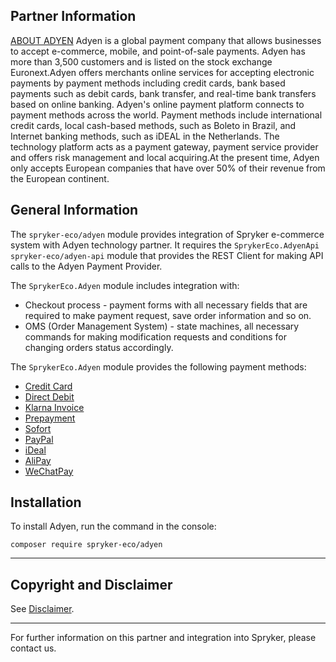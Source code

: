 ## Partner Information

[ABOUT ADYEN](https://www.adyen.com/) 
 Adyen is a global payment company that allows businesses to accept e-commerce, mobile, and point-of-sale payments. Adyen has more than 3,500 customers and is listed on the stock exchange Euronext.Adyen offers merchants online services for accepting electronic payments by payment methods including credit cards, bank based payments such as debit cards, bank transfer, and real-time bank transfers based on online banking. Adyen's online payment platform connects to payment methods across the world. Payment methods include international credit cards, local cash-based methods, such as Boleto in Brazil, and Internet banking methods, such as iDEAL in the Netherlands. The technology platform acts as a payment gateway, payment service provider and offers risk management and local acquiring.At the present time, Adyen only accepts European companies that have over 50% of their revenue from the European continent.

## General Information

The `spryker-eco/adyen` module provides integration of Spryker e-commerce system with Adyen technology partner. It requires the `SprykerEco.AdyenApi` `spryker-eco/adyen-api` module that provides the REST Client for making API calls to the Adyen Payment Provider.

The `SprykerEco.Adyen` module includes integration with:

* Checkout process - payment forms with all necessary fields that are required to make payment request, save order information and so on.
* OMS (Order Management System) - state machines, all necessary commands for making modification requests and conditions for changing orders status accordingly.

The `SprykerEco.Adyen` module provides the following payment methods:

* [Credit Card](https://documentation.spryker.com/v4/docs/adyen-provided-payment-methods.htm##credit-card)
* [Direct Debit](https://documentation.spryker.com/v4/docs/adyen-provided-payment-methods.htm#direct-debit--sepa-direct-debit-)
* [Klarna Invoice](https://documentation.spryker.com/v4/docs/adyen-provided-payment-methods.htm#klarna-invoice)
* [Prepayment](https://documentation.spryker.com/v4/docs/adyen-provided-payment-methods.htm#prepayment--bank-transfer-iban-)
* [Sofort](https://documentation.spryker.com/v4/docs/adyen-provided-payment-methods.htm#sofort)
* [PayPal](https://documentation.spryker.com/v4/docs/adyen-provided-payment-methods.htm#paypal)
* [iDeal](https://documentation.spryker.com/v4/docs/adyen-provided-payment-methods.htm#ideal)
* [AliPay](https://documentation.spryker.com/v4/docs/adyen-provided-payment-methods.htm#alipay)
* [WeChatPay](https://documentation.spryker.com/v4/docs/adyen-provided-payment-methods.htm#wechatpay)

## Installation

To install Adyen, run the command in the console:
```
composer require spryker-eco/adyen
```

---

## Copyright and Disclaimer

See [Disclaimer](https://github.com/spryker/spryker-documentation).

---
For further information on this partner and integration into Spryker, please contact us.

<div class="hubspot-forms hubspot-forms--docs">
<div class="hubspot-form" id="hubspot-partners-1">
            <div class="script-embed" data-code="
                                            hbspt.forms.create({
				                                portalId: '2770802',
				                                formId: '163e11fb-e833-4638-86ae-a2ca4b929a41',
              	                                onFormReady: function() {
              		                                const hbsptInit = new CustomEvent('hbsptInit', {bubbles: true});
              		                                document.querySelector('#hubspot-partners-1').dispatchEvent(hbsptInit);
              	                                }
				                            });
            "></div>
</div>
</div>